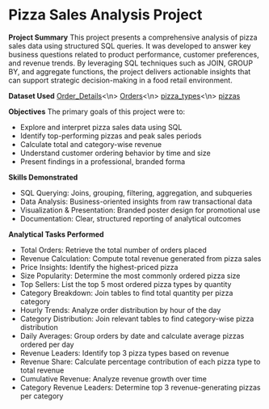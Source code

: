# Pizza Sales Analysis Project
**Project Summary**
This project presents a comprehensive analysis of pizza sales data using structured SQL queries. It was developed to answer key business questions related to product performance, customer preferences, and revenue trends. By leveraging SQL techniques such as JOIN, GROUP BY, and aggregate functions, the project delivers actionable insights that can support strategic decision-making in a food retail environment.

**Dataset Used**
<a href="https://github.com/AHMADALI200/Pizza-Sales-Analysis-SQL-/blob/main/order_details.csv">Order_Details<a/><\n>
<a href="https://github.com/AHMADALI200/Pizza-Sales-Analysis-SQL-/blob/main/orders.csv">Orders<a/><\n>
<a href="https://github.com/AHMADALI200/Pizza-Sales-Analysis-SQL-/blob/main/pizza_types.csv">pizza_types<a/><\n>
<a href="https://github.com/AHMADALI200/Pizza-Sales-Analysis-SQL-/blob/main/pizzas.csv">pizzas<a/>

**Objectives**
The primary goals of this project were to:
- Explore and interpret pizza sales data using SQL
- Identify top-performing pizzas and peak sales periods
- Calculate total and category-wise revenue
- Understand customer ordering behavior by time and size
- Present findings in a professional, branded forma

**Skills Demonstrated**
- SQL Querying: Joins, grouping, filtering, aggregation, and subqueries
- Data Analysis: Business-oriented insights from raw transactional data
- Visualization & Presentation: Branded poster design for promotional use
- Documentation: Clear, structured reporting of analytical outcomes

**Analytical Tasks Performed**
- Total Orders: Retrieve the total number of orders placed
- Revenue Calculation: Compute total revenue generated from pizza sales
- Price Insights: Identify the highest-priced pizza
- Size Popularity: Determine the most commonly ordered pizza size
- Top Sellers: List the top 5 most ordered pizza types by quantity
- Category Breakdown: Join tables to find total quantity per pizza category
- Hourly Trends: Analyze order distribution by hour of the day
- Category Distribution: Join relevant tables to find category-wise pizza distribution
- Daily Averages: Group orders by date and calculate average pizzas ordered per day
- Revenue Leaders: Identify top 3 pizza types based on revenue
- Revenue Share: Calculate percentage contribution of each pizza type to total revenue
- Cumulative Revenue: Analyze revenue growth over time
- Category Revenue Leaders: Determine top 3 revenue-generating pizzas per category




